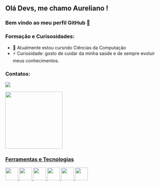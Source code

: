 ## Olá Devs, me chamo Aureliano ! 
### Bem vindo ao meu perfil GitHub 👋

### Formação e Curisosidades:
- 🔭 Atualmente estou cursndo Ciências da Computação
- ⚡ Curiosidade: gosto de cuidar da minha saúde e de sempre evoluir meus conhecimentos.

### Contatos:
<a href = "mailto:aurelianoclaudio29@gamil.com"><img src="https://img.shields.io/badge/Gmail-D14836?style=for-the-badge&logo=gmail&logoColor=white" target="_blank"></a>

<a href="https://github.com/Aureli-O">
<img height="180em" src="https://github-readme-stats.vercel.app/api/top-langs/?username=Aureli-O&layout=compact&langs_count=7&theme=dracula"/>

### Ferramentas e Tecnologias
<img src="https://cdn.jsdelivr.net/gh/devicons/devicon/icons/git/git-original.svg" width="40" height="40"/>
<img src="https://cdn.jsdelivr.net/gh/devicons/devicon/icons/visualstudio/visualstudio-plain.svg" width="40" height="40"/>
<img src="https://cdn.jsdelivr.net/gh/devicons/devicon/icons/figma/figma-original.svg" width="40" height="40"/>
<img src="https://cdn.jsdelivr.net/gh/devicons/devicon/icons/javascript/javascript-original.svg" width="40" height="40" />
<img src="https://cdn.jsdelivr.net/gh/devicons/devicon/icons/html5/html5-original.svg" width="40" height="40"/>
<img src="https://cdn.jsdelivr.net/gh/devicons/devicon/icons/css3/css3-original.svg" width="40" height="40"/>
